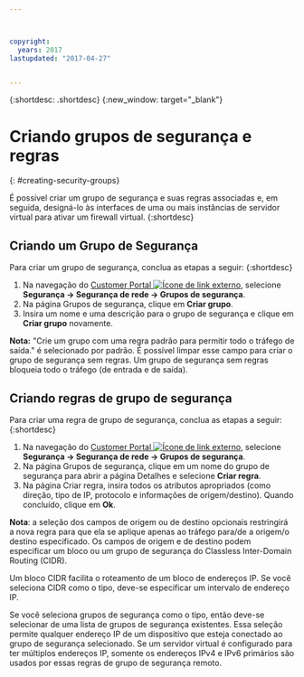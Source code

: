 ```yaml
---



copyright:
  years: 2017
lastupdated: "2017-04-27"


---
```


{:shortdesc: .shortdesc}
{:new_window: target="_blank"}


# Criando grupos de segurança e regras
{: #creating-security-groups}

É possível criar um grupo de segurança e suas regras associadas e, em seguida, designá-lo às interfaces de uma ou mais instâncias de servidor virtual para ativar um firewall virtual.
{:shortdesc}

## Criando um Grupo de Segurança

Para criar um grupo de segurança, conclua as etapas a seguir:
{:shortdesc}
 
1. Na navegação do [Customer Portal ![Ícone de link externo](../../icons/launch-glyph.svg "Ícone de link externo")](https://control.softlayer.com/), selecione **Segurança -> Segurança de rede -> Grupos de segurança**.
2. Na página Grupos de segurança, clique em **Criar grupo**.
3. Insira um nome e uma descrição para o grupo de segurança e clique em **Criar grupo** novamente.

**Nota:** "Crie um grupo com uma regra padrão para permitir todo o tráfego de saída." é selecionado por padrão. É possível limpar esse campo para criar o grupo de segurança sem regras. Um grupo de segurança sem regras bloqueia todo o tráfego (de entrada e de saída).

## Criando regras de grupo de segurança

Para criar uma regra de grupo de segurança, conclua as etapas a seguir:
{:shortdesc}

1. Na navegação do [Customer Portal ![Ícone de link externo](../../icons/launch-glyph.svg "Ícone de link externo")](https://control.softlayer.com/), selecione **Segurança -> Segurança de rede -> Grupos de segurança**.
2. Na página Grupos de segurança, clique em um nome do grupo de segurança para abrir a página Detalhes e selecione **Criar regra**.
3. Na página Criar regra, insira todos os atributos apropriados (como direção, tipo de IP, protocolo e informações de origem/destino). Quando concluído, clique em **Ok**.

**Nota**: a seleção dos campos de origem ou de destino opcionais restringirá a nova regra para que ela se aplique apenas ao tráfego para/de a origem/o destino especificado. Os campos de origem e de destino podem especificar um bloco ou um grupo de segurança do Classless Inter-Domain Routing (CIDR). 

Um bloco CIDR facilita o roteamento de um bloco de endereços IP.  Se você seleciona CIDR como o tipo, deve-se especificar um intervalo de endereço IP. 

Se você seleciona grupos de segurança como o tipo, então deve-se selecionar de uma lista de grupos de segurança existentes. Essa seleção permite qualquer endereço IP de um dispositivo que esteja conectado ao grupo de segurança selecionado. Se um servidor virtual é configurado para ter múltiplos endereços IP, somente os endereços IPv4 e IPv6 primários são usados por essas regras de grupo de segurança remoto.
